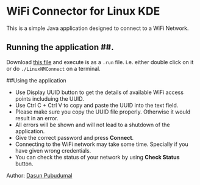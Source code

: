 # WiFi Connector for Linux KDE

This is a simple Java application designed to connect to a WiFi Network.

## Running the application ##.

Download [this file](https://drive.google.com/file/d/0B5oYpiUn-vu8RVJlRkxKOFFkeU0/view?usp=sharing) and execute is as a ```.run``` file. i.e. either double click on it or do ```./LinuxNMConnect``` on a terminal.

##Using the application

* Use Display UUID button to get the details of available WiFi access points includuing the UUID.
* Use Ctrl C + Ctrl V to copy and paste the UUID into the text field.
* Please make sure you copy the UUID file properly. Otherwise it would result in an error.
* All errors will be shown and will not lead to a shutdown of the application.
* Give the correct password and press **Connect**.
* Connecting to the WiFi network may take some time. Specially if you have given wrong credentials.
* You can check the status of your network by using **Check Status** button.


Author: [Dasun Pubudumal](https://github.com/dasunpubudumal)
